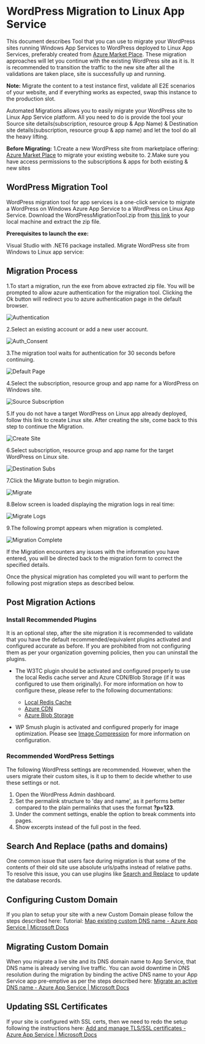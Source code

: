 # WordPress Migration to Linux App Service

This document describes Tool that you can use to migrate your WordPress sites running Windows App Services to WordPress deployed to Linux App Services, preferably created from [Azure Market Place](https://aka.ms/linux-wordpress). These migration approaches will let you continue with the existing WordPress site as it is. It is recommended to transition the traffic to the new site after all the validations are taken place, site is successfully up and running.

**Note:** Migrate the content to a test instance first, validate all E2E scenarios of your website, and if everything works as expected, swap this instance to the production slot.

Automated Migrations allows you to easily migrate your WordPress site to Linux App Service platform. All you need to do is provide the tool your Source site details(subscription, resource group & App Name) & Destination site details(subscription, resource group & app name) and let the tool do all the heavy lifting.

**Before Migrating:**
1.Create a new WordPress site from marketplace offering: [Azure Market Place](https://aka.ms/linux-wordpress) to migrate your existing website to.
2.Make sure you have access permissions to the subscriptions & apps for both existing & new sites

## WordPress Migration Tool

WordPress migration tool for app services is a one-click service to migrate a WordPress on Windows Azure App Service to a WordPress on Linux App Service. Download the WordPressMigrationTool.zip from [this link](./Migration_Tools/WordPressMigrationTool.zip) to your local machine and extract the zip file.

**Prerequisites to launch the exe:**

Visual Studio with .NET6 package installed.
Migrate WordPress site from Windows to Linux app service:

## Migration Process

1.To start a migration, run the exe from above extracted zip file. You will be prompted to allow azure authentication for the migration tool. Clicking the Ok button will redirect you to azure authentication page in the default browser.

![Authentication](./media/Authentication.png)

2.Select an existing account or add a new user account.

![Auth_Consent](./media/Auth_conscent.png)

3.The migration tool waits for authentication for 30 seconds before continuing.

![Default Page](./media/Default_page.png)

4.Select the subscription, resource group and app name for a WordPress on Windows site.

![Source Subscription](./media/Source_subscription.png)

5.If you do not have a target WordPress on Linux app already deployed, follow this link to create Linux site. After creating the site, come back to this step to continue the Migration.

![Create Site](./media/WP_Create.png)

6.Select subscription, resource group and app name for the target WordPress on Linux site.

![Destination Subs](./media/Destination_subs.png)

7.Click the Migrate button to begin migration.

![Migrate](./media/Migrate_click.png)

8.Below screen is loaded displaying the  migration logs in real time:  

![Migrate Logs](./media/Migration_logs.png)

9.The following prompt appears when migration is completed.

![Migration Complete](./media/Migration_completion.png)

If the Migration encounters any issues with the information you have entered, you will be directed back to the migration form to correct the specified details.

Once the physical migration has completed you will want to perform the following post migration steps as described below.

## Post Migration Actions

### Install Recommended Plugins

It is an optional step, after the site migration it is recommended to validate that you have the default recommended/equivalent plugins activated and configured accurate as before. If you are prohibited from not configuring them as per your organization governing policies, then you can uninstall the plugins.

- The W3TC plugin should be activated and configured properly to use the local Redis cache server and Azure CDN/Blob Storage (if it was configured to use them originally). For more information on how to configure these, please refer to the following documentations:

  - [Local Redis Cache](./wordpress_local_redis_cache.md)
  - [Azure CDN](./wordpress_azure_cdn.md)
  - [Azure Blob Storage](./wordpress_azure_blob_storage.md)

- WP Smush plugin is activated and configured properly for image optimization. Please see [Image Compression](./wordpress_image_compression.md) for more information on configuration.

### Recommended WordPress Settings

The following WordPress settings are recommended. However, when the users migrate their custom sites, is it up to them to decide whether to use these settings or not.

1. Open the WordPress Admin dashboard.
2. Set the permalink structure to 'day and name', as it performs better compared to the plain permalinks that uses the format **?p=123**.
3. Under the comment settings, enable the option to break comments into pages.
4. Show excerpts instead of the full post in the feed.

## Search And Replace (paths and domains)

One common issue that users face during migration is that some of the contents of their old site use absolute urls/paths instead of relative paths. To resolve this issue, you can use plugins like [Search and Replace](https://wordpress.org/plugins/search-replace/) to update the database records.

## Configuring Custom Domain

If you plan to setup your site with a new Custom Domain please follow the steps described here: Tutorial: [Map existing custom DNS name - Azure App Service | Microsoft Docs](https://docs.microsoft.com/azure/app-service/app-service-web-tutorial-custom-domain?tabs=a%2Cazurecli)

## Migrating Custom Domain

When you migrate a live site and its DNS domain name to App Service, that DNS name is already serving live traffic. You can avoid downtime in DNS resolution during the migration by binding the active DNS name to your App Service app pre-emptive as per the steps described here: [Migrate an active DNS name - Azure App Service | Microsoft Docs](https://docs.microsoft.com/azure/app-service/manage-custom-dns-migrate-domain)

## Updating SSL Certificates

If your site is configured with SSL certs, then we need to redo the setup following the instructions here: [Add and manage TLS/SSL certificates - Azure App Service | Microsoft Docs](https://docs.microsoft.com/azure/app-service/configure-ssl-certificate?tabs=apex%2Cportal)
